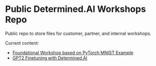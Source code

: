 # Public Determined.AI Workshops Repo
Public repo to store files for customer, partner, and internal workshops.

Current content:
- <a href="https://github.com/determined-ai/workshops/tree/main/Foundational%20Workshop">Foundational Workshop based on PyTorch MNIST Example</a>
- <a href="https://github.com/determined-ai/workshops/tree/main/ds_workshop_gpt">GPT2 Finetuning with Determined.AI</a>
